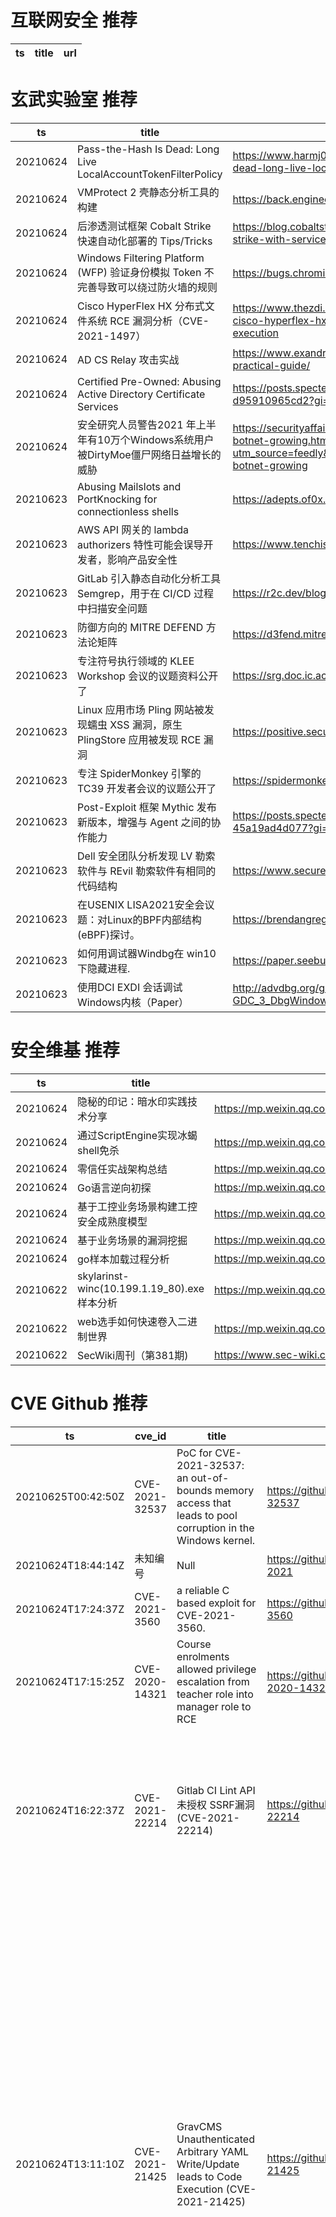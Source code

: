# 互联网安全 推荐
| ts | title | url| 
| --- | --- | ---| 


# 玄武实验室 推荐
| ts | title | url| 
| --- | --- | ---| 
| 20210624 | Pass-the-Hash Is Dead: Long Live LocalAccountTokenFilterPolicy | https://www.harmj0y.net/blog/redteaming/pass-the-hash-is-dead-long-live-localaccounttokenfilterpolicy/| 
| 20210624 | VMProtect 2 壳静态分析工具的构建 | https://back.engineering/21/06/2021/| 
| 20210624 | 后渗透测试框架 Cobalt Strike 快速自动化部署的 Tips/Tricks | https://blog.cobaltstrike.com/2021/06/23/manage-cobalt-strike-with-services/| 
| 20210624 | Windows Filtering Platform (WFP) 验证身份模拟 Token 不完善导致可以绕过防火墙的规则 | https://bugs.chromium.org/p/project-zero/issues/detail?id=2175| 
| 20210624 | Cisco HyperFlex HX 分布式文件系统 RCE 漏洞分析（CVE-2021-1497） | https://www.thezdi.com/blog/2021/6/23/cve-2021-1497-cisco-hyperflex-hx-auth-handling-remote-command-execution| 
| 20210624 | AD CS Relay 攻击实战 | https://www.exandroid.dev/2021/06/23/ad-cs-relay-attack-practical-guide/| 
| 20210624 | Certified Pre-Owned: Abusing Active Directory Certificate Services | https://posts.specterops.io/certified-pre-owned-d95910965cd2?gi=440222159090| 
| 20210624 | 安全研究人员警告2021 年上半年有10万个Windows系统用户被DirtyMoe僵尸网络日益增长的威胁 | https://securityaffairs.co/wordpress/119230/malware/dirtymoe-botnet-growing.html?utm_source=feedly&utm_medium=rss&utm_campaign=dirtymoe-botnet-growing| 
| 20210623 | Abusing Mailslots and PortKnocking for connectionless shells | https://adepts.of0x.cc/connectionless-shells/| 
| 20210623 | AWS API 网关的 lambda authorizers 特性可能会误导开发者，影响产品安全性 | https://www.tenchisecurity.com/blog/thefaultinourstars| 
| 20210623 | GitLab 引入静态自动化分析工具 Semgrep，用于在 CI/CD 过程中扫描安全问题 | https://r2c.dev/blog/2021/introducing-semgrep-for-gitlab/| 
| 20210623 | 防御方向的 MITRE DEFEND 方法论矩阵 | https://d3fend.mitre.org/| 
| 20210623 | 专注符号执行领域的 KLEE Workshop 会议的议题资料公开了 | https://srg.doc.ic.ac.uk/klee21/schedule.html| 
| 20210623 | Linux 应用市场 Pling 网站被发现蠕虫 XSS 漏洞，原生 PlingStore 应用被发现 RCE 漏洞 | https://positive.security/blog/hacking-linux-marketplaces| 
| 20210623 | 专注 SpiderMonkey 引擎的 TC39 开发者会议的议题公开了 | https://spidermonkey.dev/blog/2021/06/15/tc39.html| 
| 20210623 | Post-Exploit 框架 Mythic 发布新版本，增强与 Agent 之间的协作能力 | https://posts.specterops.io/learning-from-our-myths-45a19ad4d077?gi=e0fe53e3cd24| 
| 20210623 | Dell 安全团队分析发现 LV 勒索软件与 REvil 勒索软件有相同的代码结构 | https://www.secureworks.com/research/lv-ransomware| 
| 20210623 | 在USENIX LISA2021安全会议题：对Linux的BPF内部结构 (eBPF)探讨。 | https://brendangregg.com/blog/2021-06-15/bpf-internals.html| 
| 20210623 | 如何用调试器Windbg在 win10 下隐藏进程. | https://paper.seebug.org/1611/| 
| 20210623 | 使用DCI EXDI 会话调试Windows内核（Paper） | http://advdbg.org/gdk/download/20200606-GDC_3_DbgWindows.pdf| 


# 安全维基 推荐
| ts | title | url| 
| --- | --- | ---| 
| 20210624 | 隐秘的印记：暗水印实践技术分享 | https://mp.weixin.qq.com/s/2yfjMVlTHwNRT5zOGem26w| 
| 20210624 | 通过ScriptEngine实现冰蝎shell免杀 | https://mp.weixin.qq.com/s/SU5B7ULgmOC7HsRscMrkKw| 
| 20210624 | 零信任实战架构总结 | https://mp.weixin.qq.com/s/SCI9sSQHyyriVoCbOGJz5w| 
| 20210624 | Go语言逆向初探 | https://mp.weixin.qq.com/s/S0HbZ7m9Wcj1b_EUwC7xxw| 
| 20210624 | 基于工控业务场景构建工控安全成熟度模型 | https://mp.weixin.qq.com/s/c5-aV9Aad8SUEySHz1Vg-A| 
| 20210624 | 基于业务场景的漏洞挖掘 | https://mp.weixin.qq.com/s/a6QvgLFCO4rCS3FRYZ3lug| 
| 20210624 | go样本加载过程分析 | https://mp.weixin.qq.com/s/8Dqjas9-fV5DoglZ9MbvZg| 
| 20210622 | skylarinst-winc(10.199.1.19_80).exe样本分析 | https://mp.weixin.qq.com/s/S0lb93pAhnDbcdYXaixicg| 
| 20210622 | web选手如何快速卷入二进制世界 | https://mp.weixin.qq.com/s/tU6R2Q4_unEoAMk27vv9xg| 
| 20210622 | SecWiki周刊（第381期) | https://www.sec-wiki.com/weekly/381| 


# CVE Github 推荐
| ts | cve_id | title | url | cve_detail| 
| --- | --- | --- | --- | ---| 
| 20210625T00:42:50Z | CVE-2021-32537 | PoC for CVE-2021-32537: an out-of-bounds memory access that leads to pool corruption in the Windows kernel. | https://github.com/0vercl0k/CVE-2021-32537 | | 
| 20210624T18:44:14Z | 未知编号 | Null | https://github.com/KZMachine/CVERT-2021 | 未查询到CVE信息| 
| 20210624T17:24:37Z | CVE-2021-3560 | a reliable C based exploit for CVE-2021-3560. | https://github.com/hakivvi/CVE-2021-3560 | 未查询到CVE信息| 
| 20210624T17:15:25Z | CVE-2020-14321 | Course enrolments allowed privilege escalation from teacher role into manager role to RCE | https://github.com/HoangKien1020/CVE-2020-14321 | 未查询到CVE信息| 
| 20210624T16:22:37Z | CVE-2021-22214 | Gitlab CI Lint API未授权 SSRF漏洞 (CVE-2021-22214) | https://github.com/r0ckysec/CVE-2021-22214 | When requests to the internal network for webhooks are enabled, a server-side request forgery vulnerability in GitLab CE/EE affecting all versions starting from 10.5 was possible to exploit for an unauthenticated attacker even on a GitLab instance where registration is limited| 
| 20210624T13:11:10Z | CVE-2021-21425 | GravCMS Unauthenticated Arbitrary YAML Write/Update leads to Code Execution (CVE-2021-21425) | https://github.com/CsEnox/CVE-2021-21425 | Grav Admin Plugin is an HTML user interface that provides a way to configure Grav and create and modify pages. In versions 1.10.7 and earlier, an unauthenticated user can execute some methods of administrator controller without needing any credentials. Particular method execution will result in arbitrary YAML file creation or content change of existing YAML files on the system. Successfully exploitation of that vulnerability results in configuration changes, such as general site information change, custom scheduler job definition, etc. Due to the nature of the vulnerability, an adversary can change some part of the webpage, or hijack an administrator account, or execute operating system command under the context of the web-server user. This vulnerability is fixed in version 1.10.8. Blocking access to the `/admin` path from untrusted sources can be applied as a workaround.| 
| 20210624T12:32:29Z | CVE-2021-21315 | CVE 2021-21315 exploit | https://github.com/0UR4N05/CVE-2021-21315 | The System Information Library for Node.JS (npm package %systeminformation%) is an open source collection of functions to retrieve detailed hardware, system and OS information. In systeminformation before version 5.3.1 there is a command injection vulnerability. Problem was fixed in version 5.3.1. As a workaround instead of upgrading, be sure to check or sanitize service parameters that are passed to si.inetLatency(), si.inetChecksite(), si.services(), si.processLoad() ... do only allow strings, reject any arrays. String sanitation works as expected.| 
| 20210624T06:37:45Z | CVE-2021-29337 | CVE-2021-29337 - Privilege Escalation in MODAPI.sys (MSI Dragon Center) | https://github.com/rjt-gupta/CVE-2021-29337 | MODAPI.sys in MSI Dragon Center 2.0.104.0 allows low-privileged users to access kernel memory and potentially escalate privileges via a crafted IOCTL 0x9c406104 call. This IOCTL provides the MmMapIoSpace feature for mapping physical memory.| 
| 20210623T21:34:48Z | CVE-2020-25627 | Stored XSS via moodlenetprofile parameter in user profile | https://github.com/HoangKien1020/CVE-2020-25627 | The moodlenetprofile user profile field required extra sanitizing to prevent a stored XSS risk. This affects versions 3.9 to 3.9.1. Fixed in 3.9.2.| 
| 20210623T10:36:17Z | CVE-2021-22911 | Pre-Auth Blind NoSQL Injection leading to Remote Code Execution in Rocket Chat 3.12.1 | https://github.com/CsEnox/CVE-2021-22911 | A improper input sanitization vulnerability exists in Rocket.Chat server 3.11, 3.12 & 3.13 that could lead to unauthenticated NoSQL injection, resulting potentially in RCE.| 


# klee on Github 推荐
| ts | title | url | stars | forks| 
| --- | --- | --- | --- | ---| 
| 20210624T23:09:08Z | KLEE Symbolic Execution Engine | https://github.com/klee/klee | 1721 | 495| 
| 20210624T16:44:47Z | An open-source Chinese font derived from Fontworks% Klee One. 一款基于 FONTWORKS 的 Klee One 的开源中文字体。 | https://github.com/lxgw/LxgwWenKai | 682 | 15| 
| 20210624T14:50:39Z | Projet SensioTv de formation Symfony 5 Klee Interactive, stack en Docksal et WSL2 windows | https://github.com/404Panky/formation-sf5 | 0 | 1| 
| 20210624T09:00:33Z | An RTIC application analysis tool which uses KLEE to generate test cases | https://github.com/markhakansson/rauk | 3 | 0| 
| 20210623T15:33:40Z | Website for the KLEE project: https://klee.github.io/ | https://github.com/klee/klee.github.io | 14 | 45| 
| 20210623T05:02:11Z | Null | https://github.com/fontworks-fonts/Klee | 462 | 13| 
| 20210622T14:26:58Z | Null | https://github.com/davidtr1037/klee-symsize | 0 | 0| 
| 20210622T02:48:50Z | A personnal UI library made as an excuse to have a published UI package | https://github.com/Liinkiing/klee | 10 | 1| 
| 20210621T15:54:42Z | Programa Java realizado durante el trabajo final de grado de Ingeniería Informática en la UPV el cual mediante comandos vía terminal linux usaremos la herramienta de creación de casos de test KLEE. | https://github.com/sof1508/tfg | 0 | 0| 
| 20210621T09:28:20Z | A RISC-V RV32 virtual prototype based on riscv-vp with symbolic execution support | https://github.com/agra-uni-bremen/symex-vp | 2 | 0| 


# s2e on Github 推荐
| ts | title | url | stars | forks| 
| --- | --- | --- | --- | ---| 
| 20210624T17:31:30Z | Season 2, Episode 1 | https://github.com/InnovateAsterisk/S2E1 | 0 | 0| 
| 20210621T09:11:34Z | S2E: A platform for multi-path program analysis with selective symbolic execution. | https://github.com/S2E/s2e | 136 | 32| 
| 20210620T03:40:23Z | Null | https://github.com/LakehalAA/test-S2EE-BOT | 0 | 0| 
| 20210618T15:49:13Z | Your S2E project management tools. Visit https://s2e.systems/docs to get started. | https://github.com/S2E/s2e-env | 73 | 31| 
| 20210618T02:35:02Z | Compiler for S2Engine architecure , an CNN accelerator | https://github.com/BUAA-CI-Lab/S2EngineCompiler | 1 | 1| 
| 20210615T13:59:11Z | Simulator for S2Engine architucture , a CNN accelerator | https://github.com/BUAA-CI-Lab/S2EngineSimulator | 1 | 1| 
| 20210603T23:31:01Z | Command line configuration & Test Tool for WIZnet Serial to Ethernet devices. | https://github.com/Wiznet/WIZnet-S2E-Tool | 7 | 3| 
| 20210602T08:47:12Z | S2E project | https://github.com/romanguerin/S2E | 0 | 0| 


# exploit on Github 推荐
| ts | title | url | stars | forks| 
| --- | --- | --- | --- | ---| 
| 20210625T00:58:49Z | Resources for the Kr00k vulnerability (CVE-2019-15126) | https://github.com/raul23/Kr00k | 0 | 0| 
| 20210625T00:53:52Z | Null | https://github.com/Hmood511/NASA-Exploit | 0 | 0| 
| 20210625T00:51:40Z | 🔍NVD exploit & JVN(Japan Vulnerability Notes) easy description | https://github.com/nomi-sec/NVD-Exploit-List-Ja | 17 | 11| 
| 20210625T00:50:19Z | A Discord bot that detects and bans users who attempt to speak while appearing as muted or deafened. | https://github.com/Caeden117/VCMuteExploitDetectionBot | 0 | 0| 
| 20210625T00:45:06Z | Basic Exploit Essentials is a multi-script, consisting of many great features! | https://github.com/Nextrixcs/Basic-Exploit-Essentials | 0 | 0| 
| 20210625T00:26:52Z | pwninit - automate starting binary exploit challenges | https://github.com/io12/pwninit | 180 | 11| 
| 20210625T00:15:52Z | Bifrost C2. Open-source post-exploitation using Discord API | https://github.com/th3r4ven/Bifrost | 4 | 0| 
| 20210625T00:08:23Z | Modular C2 framework aiming to ease post exploitation for red teamers.  | https://github.com/CMatri/MeetC2 | 1 | 0| 
| 20210625T00:02:51Z | Open-Source Vulnerability Intelligence Center - Unified source of vulnerability, exploit and threat Intelligence feeds | https://github.com/Patrowl/PatrowlHearsData | 25 | 12| 
| 20210624T23:30:31Z | GEF (GDB Enhanced Features): Bringing modern debugging features to GDB for exploit devs & reversers | https://github.com/hugsy/gef | 3687 | 512| 


# backdoor on Github 推荐
| ts | title | url | stars | forks| 
| --- | --- | --- | --- | ---| 
| 20210625T00:49:49Z | Null | https://github.com/fmy266/Pytorch-Backdoor-Unlearning | 0 | 0| 
| 20210624T23:32:57Z | Ghost Framework is an Android post-exploitation framework that exploits the Android Debug Bridge to remotely access an Android device. | https://github.com/EntySec/Ghost | 1168 | 556| 
| 20210624T21:55:28Z | Null | https://github.com/TheSaltyBoys/backdoor-v4 | 0 | 0| 
| 20210624T17:41:18Z | Backdoors Framework for Deep Learning and Federated Learning. A light-weight tool to conduct your research on backdoors. | https://github.com/ebagdasa/backdoors101 | 84 | 21| 
| 20210624T14:15:48Z | sexq | https://github.com/VenuzWeeb/LeuxBackdoor9 | 5 | 1| 
| 20210624T14:03:49Z | A curated list of backdoor learning resources | https://github.com/THUYimingLi/backdoor-learning-resources | 253 | 46| 
| 20210624T13:04:12Z | Implementation of a native-code HatSploit membrane for unix-like systems, designed for portability, embeddability, and low resource utilization. | https://github.com/EntySec/membrane | 3 | 1| 
| 20210624T12:08:22Z | A module for building botnet or back door with Python and Telegram control panel | https://github.com/onionj/pybotnet | 1 | 0| 
| 20210624T10:43:18Z | 🤖An Evil and Smart Bot for Enslaving Windows. | https://github.com/wildonion/katyusha | 3 | 1| 
| 20210624T07:45:47Z | Simple backdoor using lib python%s socket and subprocess for Windows | https://github.com/NoNameoN-A/Backdoor-Client-Server-Socket-Python | 3 | 1| 


# symbolic execution on Github 推荐
| ts | title | url | stars | forks| 
| --- | --- | --- | --- | ---| 
| 20210624T23:09:08Z | KLEE Symbolic Execution Engine | https://github.com/klee/klee | 1721 | 495| 
| 20210624T22:00:35Z | SymCC: efficient compiler-based symbolic execution | https://github.com/eurecom-s3/symcc | 422 | 63| 
| 20210624T19:59:58Z | Symbolic execution tool | https://github.com/trailofbits/manticore | 2365 | 348| 
| 20210624T18:01:57Z | This demo will show how Symbolic Execution solve the problem. | https://github.com/JeffShao96/Symbolic-NS3 | 1 | 3| 
| 20210624T17:12:42Z | Symbolic execution tool for Sail ISA specifications | https://github.com/rems-project/isla | 14 | 3| 
| 20210624T13:27:54Z | Triton is a Dynamic Binary Analysis (DBA) framework. It provides internal components like a Dynamic Symbolic Execution (DSE) engine, a dynamic taint engine, AST representations of the x86, x86-64, ARM32 and AArch64 Instructions Set Architecture (ISA), SMT simplification passes, an SMT solver interface and, the last but not least, Python bindings. | https://github.com/JonathanSalwan/Triton | 1827 | 381| 
| 20210623T16:41:20Z | Binsec/Rel is an extension of Binsec that implements relational symbolic execution for constant-time verification and secret-erasure at binary-level. | https://github.com/binsec/Rel | 24 | 1| 
| 20210623T11:36:13Z | Use angr in Ghidra | https://github.com/Nalen98/AngryGhidra | 305 | 21| 
| 20210623T09:23:38Z | This is the repository for Symbolic Execution engine for StateFlow (SESf) models | https://github.com/predragf/sesf | 0 | 0| 
| 20210622T17:49:42Z | The symbolic execution engine powering the K Framework | https://github.com/kframework/kore | 143 | 33| 


# big4 on Github 推荐
| ts | title | url | stars | forks| 
| --- | --- | --- | --- | ---| 
| 20210622T22:37:46Z | Code for NDSS 2021 Paper %Manipulating the Byzantine: Optimizing Model Poisoning Attacks and Defenses Against Federated Learning% | https://github.com/vrt1shjwlkr/NDSS21-Model-Poisoning | 14 | 2| 
| 20210621T08:42:04Z | Code for NDSS% 19 paper:  A Systematic Framework to Generate Invariants for Anomaly Detection in Industrial Control Systems | https://github.com/cfeng783/NDSS19_InvariantRuleAD | 1 | 1| 
| 20210620T14:31:11Z | Code to run the evaluation of our %Obfuscated Access and Search Patterns in Searchable Encryption%, NDSS%21 | https://github.com/simon-oya/NDSS21-osse-evaluation | 1 | 1| 
| 20210619T08:39:40Z | Original implementation of FlowPrint as in the NDSS %20 paper | https://github.com/Thijsvanede/FlowPrint | 48 | 18| 
| 20210614T16:36:56Z | Cost-Aware Robust Tree Ensembles for Security Applications (Usenix Security%21) https://arxiv.org/pdf/1912.01149.pdf | https://github.com/surrealyz/growtrees | 14 | 4| 
| 20210612T08:53:44Z | DSCP is a dynamic secure cache partitioning implementation on gem5. The code includes a ScatterCache (USENIX SECURITY%19) variant and it is partially available to reproduce set partitioning. | https://github.com/saintube/gem5-dscp | 2 | 0| 
| 20210611T11:22:47Z | Proximal Gradient Analysis open source release based on our USENIX Security 2021 paper: %Fine Grained Dataflow Analysis with Proximal Gradients%. | https://github.com/gryan11/PGA | 20 | 3| 
| 20210608T20:05:12Z | Proof-of-concept implementation for the paper %Osiris: Automated Discovery of Microarchitectural Side Channels% (USENIX Security%21) | https://github.com/cispa/osiris | 8 | 2| 
| 20210601T04:45:36Z | [USENIX SECURITY%19] PeX: A Permission Check Analysis Framework for Linux Kernel | https://github.com/lzto/pex | 51 | 13| 


# fuzz on Github 推荐
| ts | title | url | stars | forks| 
| --- | --- | --- | --- | ---| 
| 20210625T00:55:18Z | OSS-Fuzz vulnerabilities for OSV. | https://github.com/google/oss-fuzz-vulns | 9 | 6| 
| 20210625T00:35:04Z | FuzzBench - Fuzzer benchmarking as a service. | https://github.com/google/fuzzbench | 651 | 121| 
| 20210624T23:52:59Z | Fuzzy Inference Systems package | https://github.com/jdvelasq/fuzzy_toolbox | 0 | 0| 
| 20210624T23:41:31Z | Fuzzy Expert Systems in Python | https://github.com/jdvelasq/fuzzy-expert | 1 | 0| 
| 20210624T23:32:10Z | Null | https://github.com/JasonKleuskens1/rest-fuzzer | 0 | 0| 
| 20210624T23:25:56Z | The fuzzer afl++ is afl with community patches, qemu 5.1 upgrade, collision-free coverage, enhanced laf-intel & redqueen, AFLfast++ power schedules, MOpt mutators, unicorn_mode, and a lot more! | https://github.com/AFLplusplus/AFLplusplus | 1844 | 366| 
| 20210624T23:22:26Z | Null | https://github.com/miriamgrigsby/fuzzy-coin | 0 | 0| 
| 20210624T23:11:20Z | Null | https://github.com/jacobcraigross/fuzzy-doodle | 0 | 0| 
| 20210624T22:49:07Z | Personal website of Laurence Hughes | https://github.com/fuzzylogicxx/fuzzylogic | 3 | 1| 
| 20210624T22:36:07Z | Null | https://github.com/zyrouge/fuzzle | 0 | 1| 



# 日更新程序
